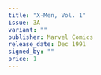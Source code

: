 ```yaml
---
title: "X-Men, Vol. 1"
issue: 3A
variant: ""
publisher: Marvel Comics
release_date: Dec 1991
signed_by: ""
price: 1
---
```

